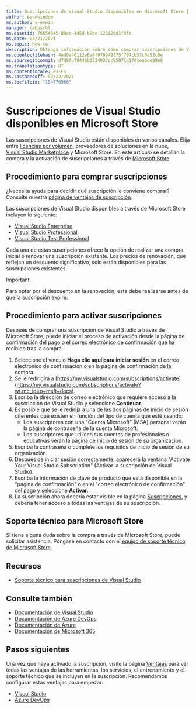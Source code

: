 ```yaml
---
title: Suscripciones de Visual Studio disponibles en Microsoft Store | Microsoft Docs
author: evanwindom
ms.author: v-evwin
manager: cabuschl
ms.assetid: 76654645-08ee-445d-b9ee-123126d1f0fb
ms.date: 03/21/2021
ms.topic: how-to
description: Obtenga información sobre cómo comprar suscripciones de Visual Studio en Microsoft Store y activarlas en el Portal de suscripciones de Visual Studio.
ms.openlocfilehash: 4ed9a46112e6a4f976948375f797cb37c0a52c6e
ms.sourcegitcommit: d7d9fb79448b3534923cc95071d1f91eabde88e8
ms.translationtype: HT
ms.contentlocale: es-ES
ms.lasthandoff: 03/22/2021
ms.locfileid: "104776966"
---
```

# <a name="visual-studio-subscriptions-are-available-through-the-microsoft-store"></a>Suscripciones de Visual Studio disponibles en Microsoft Store
Las suscripciones de Visual Studio están disponibles en varios canales. Elija entre [licencias por volumen](https://www.microsoft.com/licensing/default), proveedores de soluciones en la nube, [Visual Studio Marketplace](https://marketplace.visualstudio.com/subscriptions) y Microsoft Store.  En este artículo se detallan la compra y la activación de suscripciones a través de [Microsoft Store](https://www.microsoft.com/store/collections/visualstudio).  

## <a name="how-to-buy-subscriptions"></a>Procedimiento para comprar suscripciones
¿Necesita ayuda para decidir qué suscripción le conviene comprar?  Consulte nuestra [página de ventajas de suscripción](https://visualstudio.microsoft.com/vs/benefits/).  

Las suscripciones de Visual Studio disponibles a través de Microsoft Store incluyen lo siguiente:
- [Visual Studio Enterprise](https://www.microsoft.com/p/visual-studio-enterprise-subscription/dg7gmgf0dst4?activetab=pivot%3aoverviewtab)
- [Visual Studio Professional](https://www.microsoft.com/p/visual-studio-professional-subscription/dg7gmgf0dst3?activetab=pivot%3aoverviewtab)
- [Visual Studio Test Professional](https://www.microsoft.com/p/visual-studio-test-professional-subscription/dg7gmgf0dst6?activetab=pivot%3aoverviewtab)

Cada una de estas suscripciones ofrece la opción de realizar una compra inicial o renovar una suscripción existente.  Los precios de renovación, que reflejan un descuento significativo, solo están disponibles para las suscripciones existentes. 

> [!IMPORTANT]
> Para optar por el descuento en la renovación, esta debe realizarse antes de que la suscripción expire.  

## <a name="how-to-activate-subscriptions"></a>Procedimiento para activar suscripciones
Después de comprar una suscripción de Visual Studio a través de Microsoft Store, puede iniciar el proceso de activación desde la página de confirmación del pago o el correo electrónico de confirmación que ha recibido tras la compra.

1. Seleccione el vínculo **Haga clic aquí para iniciar sesión** en el correo electrónico de confirmación o en la página de confirmación de la compra.
2. Se le redirigirá a [https://my.visualstudio.com/subscriptions/activate](https://my.visualstudio.com/subscriptions/activate?wt.mc_id=o~msft~docs).
3. Escriba la dirección de correo electrónico que requiere acceso a la suscripción de Visual Studio y seleccione **Continuar**.
4. Es posible que se le redirija a una de las dos páginas de inicio de sesión diferentes que existen en función del tipo de cuenta que esté usando:
    - Los suscriptores con una "Cuenta Microsoft" (MSA) personal verán la página de contraseña de la cuenta Microsoft.
    - Los suscriptores que utilicen sus cuentas de profesionales o educativas verán la página de inicio de sesión de su organización.
5. Escriba la contraseña o complete los requisitos de inicio de sesión de su organización.
6. Después de iniciar sesión correctamente, aparecerá la ventana "Activate Your Visual Studio Subscription" (Activar la suscripción de Visual Studio).
7. Escriba la información de clave de producto que está disponible en la "página de confirmación" o en el "correo electrónico de confirmación" del pago y seleccione **Activar**.
8. La suscripción ahora debería estar visible en la página [Suscripciones](https://my.visualstudio.com/subscriptions?wt.mc_id=o~msft~docs), y debería tener acceso a todas las ventajas de su suscripción.

## <a name="support-for-microsoft-store"></a>Soporte técnico para Microsoft Store
Si tiene alguna duda sobre la compra a través de Microsoft Store, puede solicitar asistencia.  Póngase en contacto con el [equipo de soporte técnico de Microsoft Store](https://support.microsoft.com/help/28808/microsoft-store-contact-support?ocid=MSCOMStoreFooter-ContactUs).

## <a name="resources"></a>Recursos 
- [Soporte técnico para suscripciones de Visual Studio](https://my.visualstudio.com/gethelp)

## <a name="see-also"></a>Consulte también
- [Documentación de Visual Studio](/visualstudio/)
- [Documentación de Azure DevOps](/azure/devops/)
- [Documentación de Azure](/azure/)
- [Documentación de Microsoft 365](/microsoft-365/)

## <a name="next-steps"></a>Pasos siguientes
Una vez que haya activado la suscripción, visite la página [Ventajas](https://my.visualstudio.com/benefits?wt.mc_id=o~msft~docs) para ver todas las ventajas de las herramientas, los servicios, el entrenamiento y el soporte técnico que se incluyen en la suscripción.  Recomendamos configurar estas ventajas para empezar:
- [Visual Studio](vs-ide-benefit.md)
- [Azure DevOps](vs-azure-devops.md)